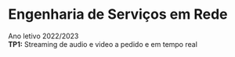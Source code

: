 # Engenharia de Serviços em Rede
Ano letivo 2022/2023
<br />**TP1:** Streaming de audio e video a pedido e em tempo real
